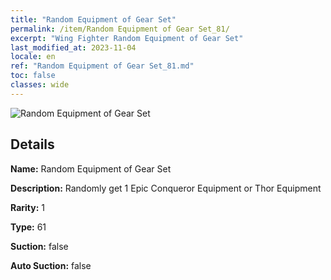 ```yaml
---
title: "Random Equipment of Gear Set"
permalink: /item/Random Equipment of Gear Set_81/
excerpt: "Wing Fighter Random Equipment of Gear Set"
last_modified_at: 2023-11-04
locale: en
ref: "Random Equipment of Gear Set_81.md"
toc: false
classes: wide
---
```



 ![Random Equipment of Gear Set](/images/item/Random_Equipment_of_Gear_Set_p.png)



## Details

 **Name:** Random Equipment of Gear Set 

 **Description:** Randomly get 1 Epic Conqueror Equipment or Thor Equipment

 **Rarity:** 1 

 **Type:** 61 

 **Suction:** false 

 **Auto Suction:** false 


